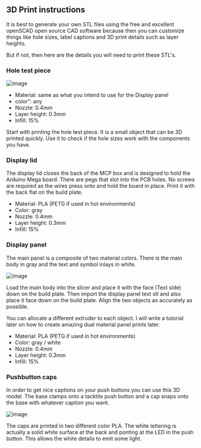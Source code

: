 ## 3D Print instructions

It is best to generate your own STL files using the free and excellent openSCAD open source CAD software because then you can customize things like hole sizes, label captions and 3D print details such as layer heights.

But if not, then here are the details you will need to print these STL's.

### Hole test piece
![image](https://user-images.githubusercontent.com/1192916/190273148-bfafa799-c9ca-4006-8779-e3d022ad6497.png)

- Material: same as what you intend to use for the Display panel
- color": any
- Nozzle: 0.4mm
- Layer height: 0.3mm
- Infill: 15%

Start with printing the hole test piece. It is a small object that can be 3D printed quickly. Use it to check if the hole sizes work with the components you have.

### Display lid

The display lid closes the back of the MCP box and is designed to hold the Arduino Mega board. There are pegs that slot into the PCB holes. No screws are required as the wires press onto and hold the board in place.
Print it with the back flat on the build plate.

- Material: PLA (PETG if used in hot environments)
- Color: gray
- Nozzle: 0.4mm
- Layer height: 0.3mm
- Infill: 15%

### Display panel
The main panel is a composite of two material colors. There is the main body in gray and the text and symbol inlays in white.

![image](https://user-images.githubusercontent.com/1192916/190298700-c256e732-33a4-4015-a897-6c85040f43eb.png)

Load the main body into the slicer and place it with the face (Text side) down on the build plate. Then import the display panel text stl and also place it face down on the build plate.
Align the two objects as accurately as possible.

You can allocate a different extruder to each object. I will write a tutorial later on how to create amazing dual material panel prints later.

- Material: PLA (PETG if used in hot environments)
- Color: gray / white
- Nozzle: 0.4mm
- Layer height: 0.3mm
- Infill: 15%

### Pushbutton caps

In order to get nice captions on your push buttons you can use this 3D model. The base clamps onto a tacktile push button and a cap snaps onto the base with whatever caption you want.

![image](https://user-images.githubusercontent.com/1192916/192100756-7ad479ae-fe99-4824-9c79-6ee6bf17af12.png)

The caps are printed in two different color PLA. The white lettering is actually a solid white surface at the back and ponting at the LED in the push button. This allows the white details to emit some light.
